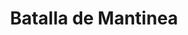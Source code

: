 ﻿---
title: "Batalla de Mantinea"
permalink: periodes_191.html
layout: periode
dataInici: -362
sidebar: periodes
pares:
  - id: 85
    title: "Grecia clásica"
    dataInici: "(-550)"
    dataFi: "(476)"

fills:
jocsPrincipals:
jocsEscenaris:
jocsEpoca:
  - title: "Lost Battles"
    bggId: 83325
    escenari: "2nd Mantinea"

  - title: "Hoplite"
    bggId: 145975
    escenari: "Mantinea"

  - title: "Ancient Battles Deluxe Expansion Kit 1: Elephants at War"
    bggId: 37563
    escenari: "Second Mantinea"

  - title: "The Glory that was Greece: Volume I: The Rise and Fall of Thebes"
    bggId: 179267
    escenari: "Mantinea"
    dataInici: 
    dataFi: 

jocsEpocaEscenaris:
---
